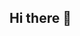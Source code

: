 ## Hi there 👋

<!--
**schiefena/schiefena** is a ✨ _special_ ✨ repository because its `README.md` (this file) appears on your GitHub profile.

Here are some ideas to get you started:

- 🔭 I’m currently working on ... a ton of different projects
- 🌱 I’m currently learning ... a lot of different things
- 👯 I’m looking to collaborate on ... github please!
- 🤔 I’m looking for help with ...
- 💬 Ask me about ... books!
- 📫 How to reach me: ... socials
- 😄 Pronouns: ... she/her
- ⚡ Fun fact: ... I am a lefty
-->
